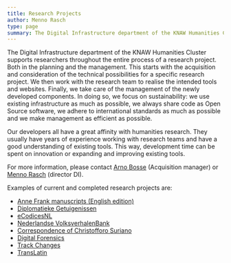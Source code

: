 ```yaml
---
title: Research Projects
author: Menno Rasch
type: page
summary: The Digital Infrastructure department of the KNAW Humanities Cluster supports researchers throughout the entire process of a research project. 
---
```

The Digital Infrastructure department of the KNAW Humanities Cluster supports researchers throughout the entire process of a research project. Both in the planning and the management. This starts with the acquisition and consideration of the technical possibilities for a specific research project. We then work with the research team to realise the intended tools and websites. Finally, we take care of the management of the newly developed components. In doing so, we focus on sustainability: we use existing infrastructure as much as possible, we always share code as Open Source software, we adhere to international standards as much as possible and we make management as efficient as possible.

Our developers all have a great affinity with humanities research. They usually have years of experience working with research teams and have a good understanding of existing tools. This way, development time can be spent on innovation or expanding and improving existing tools.

For more information, please contact [Arno Bosse](mailto:arno.bosse@di.huc.knaw.nl) (Acquisition manager) or [Menno Rasch](mailto:menno.rasch@di.huc.knaw.nl) (director DI).

Examples of current and completed research projects are:

- [Anne Frank manuscripts (English edition)](https://www.annefrank.org/en/about-us/news-and-press/news/2021/9/28/digitised-manuscripts-available-entirely/)
- [Diplomatieke Getuigenissen](https://www.huygens.knaw.nl/en/projecten/diplomatic-witnesses/)
- [eCodicesNL](https://www.huygens.knaw.nl/en/projecten/ecodicesnl-2/)
- [Nederlandse VolksverhalenBank](https://www.verhalenbank.nl)
- [Correspondence of Christofforo Suriano](https://www.huygens.knaw.nl/en/projecten/correspondence-of-christofforo-suriano/)
- [Digital Forensics](https://www.huygens.knaw.nl/en/projecten/digital-forensics-for-historical-documents-2/)
- [Track Changes](https://www.huygens.knaw.nl/en/projecten/track-changes-2/)
- [TransLatin](https://translatin.nl)

